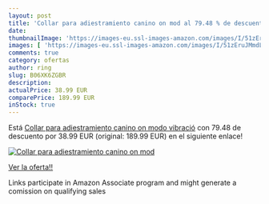 ```yaml
---
layout: post
title: 'Collar para adiestramiento canino on mod al 79.48 % de descuento'
date: 
thumbnailImage: 'https://images-eu.ssl-images-amazon.com/images/I/51zEruJMmdL._SL200_.jpg'
images: [ 'https://images-eu.ssl-images-amazon.com/images/I/51zEruJMmdL._SL200_.jpg' ]
comments: true
category: ofertas
author: ring
slug: B06XK6ZGBR
description:
actualPrice: 38.99 EUR
comparePrice: 189.99 EUR
inStock: true
---
```


Está [Collar para adiestramiento canino on modo vibració](https://www.amazon.es/dp/B06XK6ZGBR/?tag=tolees-21) con 79.48 de descuento por 38.99 EUR (original: 189.99 EUR) en el siguiente enlace!

[![Collar para adiestramiento canino on mod](https://images-eu.ssl-images-amazon.com/images/I/51zEruJMmdL._SL200_.jpg)](https://www.amazon.es/dp/B06XK6ZGBR/?tag=tolees-21)

[Ver la oferta!!](https://www.amazon.es/dp/B06XK6ZGBR/?tag=tolees-21)

Links participate in Amazon Associate program and might generate a comission on qualifying sales



